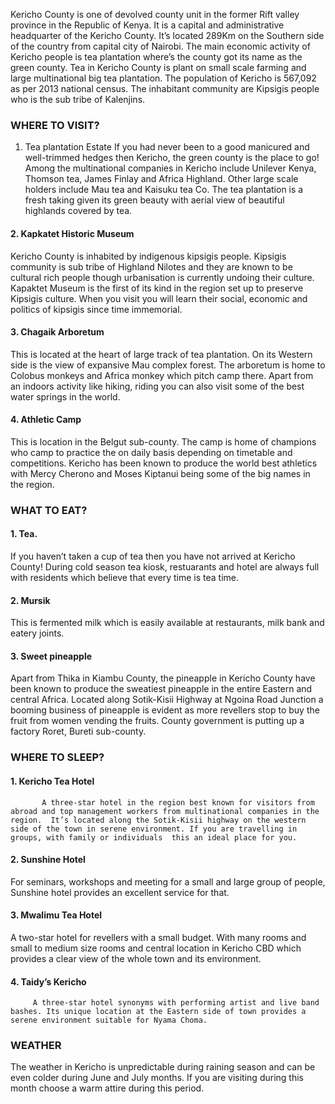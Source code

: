 Kericho County is one of devolved county unit in the former Rift valley province in the Republic of Kenya. It is a capital and administrative headquarter of the Kericho County.  It’s located 289Km on the Southern side of the country from capital city of Nairobi. The main economic activity of Kericho people is tea plantation where’s the county got its name as the green county. Tea in Kericho County is plant on small scale farming and large multinational big tea plantation. The population of Kericho is 567,092 as per 2013 national census. The inhabitant community are Kipsigis people who is the sub tribe of Kalenjins.

### WHERE TO VISIT?
1.	Tea plantation Estate
If you had never been to a good manicured and well-trimmed hedges then Kericho, the green county is the place to go!  Among the multinational companies in Kericho include Unilever Kenya, Thomson tea, James Finlay and Africa Highland. Other large scale holders include Mau tea and Kaisuku tea Co. The tea plantation is a fresh taking given its green beauty with aerial view of beautiful highlands covered by tea.

#### 2.	Kapkatet Historic Museum
Kericho County is inhabited by indigenous kipsigis people. Kipsigis community is sub tribe of Highland Nilotes and they are known to be cultural rich people though urbanisation is currently undoing their culture. Kapaktet Museum is the first of its kind in the region set up to preserve Kipsigis culture. When you visit you will learn their social, economic and politics of kipsigis since time immemorial. 

#### 3.	Chagaik Arboretum
This is located at the heart of large track of tea plantation. On its Western side is the view of expansive Mau complex forest. The arboretum is home to Colobus monkeys and Africa monkey which pitch camp there. Apart from an indoors activity like hiking, riding you can also visit some of the best water springs in the world. 

#### 4.	Athletic Camp
This is location in the Belgut sub-county. The camp is home of champions who camp to practice the on daily basis depending on timetable and competitions. Kericho has been known to produce the world best athletics with Mercy Cherono and Moses Kiptanui being some of the big names in the region.

### WHAT TO EAT?
#### 1.	Tea. 
If you haven’t taken a cup of tea then you have not arrived at Kericho County! During cold season tea kiosk, restuarants and hotel are always full with residents which believe that every time is tea time. 

#### 2.	Mursik
This is fermented milk which is easily available at restaurants, milk bank and eatery joints.

#### 3.	Sweet pineapple
Apart from Thika in Kiambu County, the pineapple in Kericho County have been known to produce the sweatiest pineapple in the entire Eastern and central Africa. Located along Sotik-Kisii Highway at Ngoina Road Junction a booming business of pineapple is evident as more revellers stop to buy the fruit from women vending the fruits. County government is putting up a factory Roret, Bureti sub-county.

### WHERE TO SLEEP?
#### 1.	Kericho Tea Hotel
           A three-star hotel in the region best known for visitors from abroad and top management workers from multinational companies in the region.  It’s located along the Sotik-Kisii highway on the western side of the town in serene environment. If you are travelling in groups, with family or individuals  this an ideal place for you. 
#### 2.	Sunshine Hotel
For seminars, workshops and meeting for a small and large group of people, Sunshine hotel provides an excellent service for that. 

#### 3.	Mwalimu Tea Hotel
A two-star hotel for revellers with a small budget. With many rooms and small to medium size rooms and central location in Kericho CBD which provides a clear view of the whole town and its environment. 

#### 4.	Taidy’s Kericho
         A three-star hotel synonyms with performing artist and live band bashes. Its unique location at the Eastern side of town provides a serene environment suitable for Nyama Choma.

### WEATHER
The weather in Kericho is unpredictable during raining season and can be even colder during June and July months. If you are visiting during this month choose a warm attire during this period.  

 
